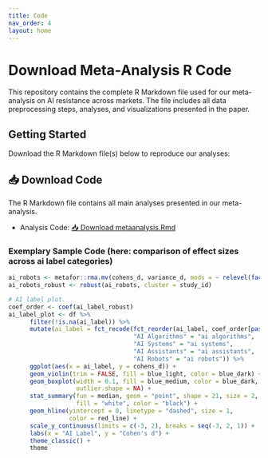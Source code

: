```yaml
---
title: Code
nav_order: 4
layout: home
---
```


# Download Meta-Analysis R Code

This repository contains the complete R Markdown file used for our meta-analysis on AI resistance across markets. The file includes all data preprocessing steps, analyses, and visualizations presented in the paper.

## Getting Started
Download the R Markdown file(s) below to reproduce our analyses:

## 📥 Download Code
The R Markdown file contains all main analyses presented in our meta-analysis.

- Analysis Code: [📥 Download metaanalysis.Rmd](meta_docs/metaanalysis.Rmd) 

### Exemplary Sample Code (here: comparison of effect sizes across ai label categories)
```r 
ai_robots <- metafor::rma.mv(cohens_d, variance_d, mods = ~ relevel(factor(ai_label), ref = 'ai robots'), data = df, random = ~ 1 | article_id/es_id, tdist = TRUE, btt = 2:4)
ai_robots_robust <- robust(ai_robots, cluster = study_id)

# AI label plot.
coef_order <- coef(ai_label_robust)
ai_label_plot <- df %>%
	  filter(!is.na(ai_label)) %>%
	  mutate(ai_label = fct_recode(fct_reorder(ai_label, coef_order[paste0("factor(ai_label)", ai_label)], .desc = TRUE),
	                               "AI Algorithms" = "ai algorithms",
	                               "AI Systems" = "ai systems",
	                               "AI Assistants" = "ai assistants",
	                               "AI Robots" = "ai robots")) %>%
	  ggplot(aes(x = ai_label, y = cohens_d)) +
	  geom_violin(trim = FALSE, fill = blue_light, color = blue_dark) +
	  geom_boxplot(width = 0.1, fill = blue_medium, color = blue_dark, 
	               outlier.shape = NA) +
	  stat_summary(fun = median, geom = "point", shape = 21, size = 2,
	               fill = "white", color = "black") +
	  geom_hline(yintercept = 0, linetype = "dashed", size = 1, 
	             color = red_line) +
	  scale_y_continuous(limits = c(-3, 2), breaks = seq(-3, 2, 1)) +
	  labs(x = "AI Label", y = "Cohen's d") +
	  theme_classic() +
	  theme
```
